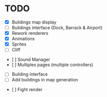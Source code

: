 TODO
====

- [x] Buildings map display
- [ ] Buildings interface (Dock, Barrack & Airport)
- [x] Rework renderers
- [x] Animations
- [x] Sprites
- [ ] Cliff
- [ ] Sound Manager
- [ ] Multiples pages (multiple controllers)
- [ ] Building interface
- [ ] Add buildings in map generation
- [ ] Fight render


